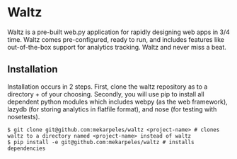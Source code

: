 Waltz
=====

Waltz is a pre-built web.py application for rapidly designing web apps
in 3/4 time. Waltz comes pre-configured, ready to run, and includes
features like out-of-the-box support for analytics tracking. Waltz
and never miss a beat.




Installation
------------

Installation occurs in 2 steps. First, clone the waltz repository as to a directory + <project-name> of your choosing. Secondly, you will use pip to install all dependent python modules which includes webpy (as the web framework), lazydb (for storing analytics in flatfile format), and nose (for testing with nosetests).

    $ git clone git@github.com:mekarpeles/waltz <project-name> # clones waltz to a directory named <project-name> instead of waltz
    $ pip install -e git@github.com:mekarpeles/waltz # installs dependencies